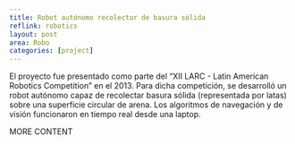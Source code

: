 ```yaml
---
title: Robot autónomo recolector de basura sólida
reflink: robotics
layout: post
area: Robo
categories: [project]
---
```



El proyecto fue presentado como parte del “XII LARC - Latin American Robotics Competition” en el 2013.
Para dicha competición, se desarrolló un robot autónomo capaz de recolectar basura sólida (representada por latas) sobre una superficie circular de arena. Los algoritmos de navegación y de visión funcionaron en tiempo real desde una laptop.

<!--more-->
MORE CONTENT